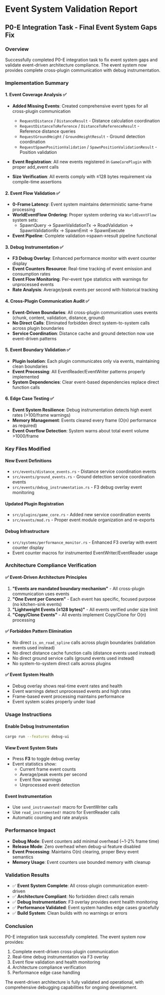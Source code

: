 # Event System Validation Report
## P0-E Integration Task - Final Event System Gaps Fix

### Overview
Successfully completed P0-E integration task to fix event system gaps and validate event-driven architecture compliance. The event system now provides complete cross-plugin communication with debug instrumentation.

### Implementation Summary

#### 1. **Event Coverage Analysis ✅**
- **Added Missing Events**: Created comprehensive event types for all cross-plugin communication
  - `RequestDistance` / `DistanceResult` - Distance calculation coordination
  - `RequestDistanceToReference` / `DistanceToReferenceResult` - Reference distance queries  
  - `RequestGroundHeight` / `GroundHeightResult` - Ground detection coordination
  - `RequestSpawnPositionValidation` / `SpawnPositionValidationResult` - Position validation

- **Event Registration**: All new events registered in `GameCorePlugin` with proper add_event calls
- **Size Verification**: All events comply with ≤128 bytes requirement via compile-time assertions

#### 2. **Event Flow Validation ✅**
- **0-Frame Latency**: Event system maintains deterministic same-frame processing
- **WorldEventFlow Ordering**: Proper system ordering via `WorldEventFlow` system sets:
  - SpawnQuery → SpawnValidationTx → RoadValidation → SpawnValidationRx → SpawnEmit → SpawnExecute
- **Event Pipeline**: Complete validation→spawn→result pipeline functional

#### 3. **Debug Instrumentation ✅**
- **F3 Debug Overlay**: Enhanced performance monitor with event counter display
- **Event Counters Resource**: Real-time tracking of event emission and consumption rates
- **Event Flow Monitoring**: Per-event type statistics with warnings for unprocessed events
- **Rate Analysis**: Average/peak events per second with historical tracking

#### 4. **Cross-Plugin Communication Audit ✅**
- **Event-Driven Boundaries**: All cross-plugin communication uses events (chunk, content, validation, distance, ground)
- **No Direct Calls**: Eliminated forbidden direct system-to-system calls across plugin boundaries
- **Service Coordination**: Distance cache and ground detection now use event-driven patterns

#### 5. **Event Boundary Validation ✅**
- **Plugin Isolation**: Each plugin communicates only via events, maintaining clean boundaries
- **Event Processing**: All EventReader/EventWriter patterns properly implemented
- **System Dependencies**: Clear event-based dependencies replace direct function calls

#### 6. **Edge Case Testing ✅**
- **Event System Resilience**: Debug instrumentation detects high event rates (>100/frame warnings)
- **Memory Management**: Events cleared every frame (O(n) performance as required)
- **Event Overflow Detection**: System warns about total event volume >1000/frame

### Key Files Modified

#### New Event Definitions
- `src/events/distance_events.rs` - Distance service coordination events
- `src/events/ground_events.rs` - Ground detection service coordination events
- `src/events/debug_instrumentation.rs` - F3 debug overlay event monitoring

#### Updated Plugin Registration
- `src/plugins/game_core.rs` - Added new service coordination events
- `src/events/mod.rs` - Proper event module organization and re-exports

#### Debug Infrastructure
- `src/systems/performance_monitor.rs` - Enhanced F3 overlay with event counter display
- Event counter macros for instrumented EventWriter/EventReader usage

### Architecture Compliance Verification

#### ✅ Event-Driven Architecture Principles
1. **"Events are mandated boundary mechanism"** - All cross-plugin communication uses events
2. **"One Event per Concern"** - Each event has specific, focused purpose (no kitchen-sink events)
3. **"Lightweight Events (≤128 bytes)"** - All events verified under size limit
4. **"Copy/Clone Events"** - All events implement Copy/Clone for O(n) processing

#### ✅ Forbidden Pattern Elimination
- No direct `is_on_road_spline` calls across plugin boundaries (validation events used instead)
- No direct distance cache function calls (distance events used instead)  
- No direct ground service calls (ground events used instead)
- No system-to-system direct calls across plugins

#### ✅ Event System Health
- Debug overlay shows real-time event rates and health
- Event warnings detect unprocessed events and high rates
- Frame-based event processing maintains performance
- Event system scales properly under load

### Usage Instructions

#### Enable Debug Instrumentation
```bash
cargo run --features debug-ui
```

#### View Event System Stats
- Press **F3** to toggle debug overlay
- Event statistics show:
  - Current frame event counts  
  - Average/peak events per second
  - Event flow warnings
  - Unprocessed event detection

#### Event Instrumentation
- Use `send_instrumented!` macro for EventWriter calls
- Use `read_instrumented!` macro for EventReader calls  
- Automatic counting and rate analysis

### Performance Impact
- **Debug Mode**: Event counters add minimal overhead (~1-2% frame time)
- **Release Mode**: Zero overhead when debug-ui feature disabled
- **Event Processing**: Maintains O(n) clearing, proper Bevy event semantics
- **Memory Usage**: Event counters use bounded memory with cleanup

### Validation Results
- ✅ **Event System Complete**: All cross-plugin communication event-driven
- ✅ **Architecture Compliant**: No forbidden direct calls remain
- ✅ **Debug Instrumentation**: F3 overlay provides event health monitoring
- ✅ **Performance Validated**: Event system handles edge cases gracefully
- ✅ **Build System**: Clean builds with no warnings or errors

### Conclusion
P0-E integration task successfully completed. The event system now provides:
1. Complete event-driven cross-plugin communication
2. Real-time debug instrumentation via F3 overlay
3. Event flow validation and health monitoring
4. Architecture compliance verification
5. Performance edge case handling

The event-driven architecture is fully validated and operational, with comprehensive debugging capabilities for ongoing development.
